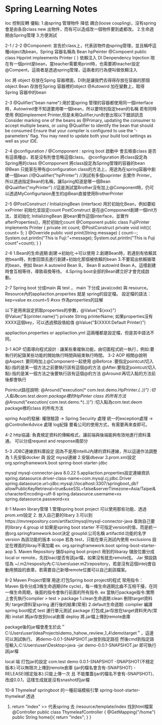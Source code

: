 ﻿# Spring Learning Notes
Ioc 控制反轉 優點:
1.由spring 管理物件 降低 耦合(loose coupling)，沒有spring 會是由各自class new 出物件，而有可以造成改一個物件要到處都改。
2.生命週期由Spring管理
3.方便測試

2-1 / 2-2
@Component: 宣告於class上，代表該物件由spring管理，並且稱呼這種object為bean，Spring 容器名稱為 Bean hpPeinter
@Compoent
public class Hpprint impleements Printer {
}
依賴注入 DI Denpendency Injection
現在有一個print是bean，當teacher需要用print時，也需要將teacher設定@Compent，這兩者是透過spring管理，這兩者的行為便叫做依賴注入

Ioc 將 object 存放在Sping 容器裡面，DI則是讓我們去得得存放在容器的那個object
Bean 存放在Spring 容器裡的object
@Autowird 加在變數上，取得Spring 容器中的bean

2-3
@Qulifier("bean name"):用於當spring 管理的容器都使用同一個interface時，Autowired會不知道要用哪一個bean，所以要特別指定bean的名稱
若有同時使用 例如impleement Printer,但是未用Qulifier,run則會出現以下錯誤訊息
Consider marking one of the beans as @Primary, updating the consumer to accept multiple beans, or using @Qualifier to identify the bean that should be consumed
Ensure that your compiler is configured to use the '-parameters' flag.
You may need to update both your build tool settings as well as your IDE.

2-4
@configuration / @Compponent :
spring boot 啟動中 會去檢查class 是否有這兩種@，若是沒有則會忽略這個class。
@configuration 將class設定為Spring用的class
@Compponent 將class設定為Spring管理的容器的bean
@Bean 只能家在帶有@configuration class的方法上，用途為在spring容器中創建一個bean
//@Qualifier("hpPrinter") //測試有多個xxprinter 去實作 Printer，所以透過指定Bean的名稱，讓Spring知道是哪一個Bean
@Qualifier("myPrinter") //這是測試當Brother沒有加上@Component時，仍可以透過MyConfigurtaion產生的@Bean直接使用BrotherPrinter

2-5
@PostConstruct / InitializingBean (interface)
用於初始化Bean，例如要給xxPrinter 初始化並設定count
PostConstruct 是在@Compponent創建一個init方法，並初始化
InitializingBean 是bean實作這個interface，並實作afterProperties()，用於初始化count
@Component
public class FujiPrinter implements Printer {
    private int count;
    @PostConstruct
    private void init(){
        count= 5;
    }
    @Override
    public void print(String message) {
        count--;
        System.out.println("This is Fuji:"+message);
        System.out.println("This is Fuji count"+count);
    }
}

2-6 
1.Bean的生命週期:創建→初始化→可以使用
2.創建Bean時，若遇到有依賴其他bean時，則會回頭去進行創建+初始化那個被依賴的bean
3.不要寫出依賴循環的bean，例如 Bean A autowird Bean B， Bean B autowird Bean A，這樣創建時會互相等待，導致尋換等待。
4.Spring boot全部的Bean建立好才會完成啟動。

2-7
Spring boot 分成main 與 test ， main 下分成 java(code) 與 resource。
Resource內的appliaction.properties 就是 spring的設定檔。
設定檔的語法：
kep=value ex.count=5
#xxx 作為properties的註解

以下是用來設定抓取properties的參數，@Value("${xxx}")
@Value("${printer.name}")
private String printerName;
如果properties沒有XXXX這個key，可以透過預設值給值
@Value("${XXXX:Default Printer}") 

appliaction.properties or appliaction.yml 這兩種都是設定檔，但是其中語法不同。

3-1 AOP 切面導向程式設計 : 讓某些重複執功能，由切面程式統一執行，例如:要執行的紀錄某些功能的開始執行時間與結束執行時間。
3-2 AOP 相關@說明
@Aspect: 要同時加上@Component一起使用
@Beforce :要指定pointcut(切入點):指的是某一個方法之前要執行該有這個@的方法
@After:要指定pointcut(切入點):指的是某一個方法之後要執行該有這個@的方法
@Around:再切入點的方法前後都會執行

Pointcut路徑說明:
 @Around("execution(* com.test.demo.HpPrinter.*(..))") :切入點為com.test.deom package裡的HpPinter class 的所有方法
 @Around("execution(* com.test.demo.*(..))") :切入點為com.test.deom package裡的class 的所有方法
 
spring Aop的發展:
權限驗證 → Spring Security 處理
統一的exception處理 → @ControllerAdvice 處理
log紀錄
要看公司的使用方式，有需要再來查即可。

4-2 http協議:
負責規定資料的傳輸格式，讓前端與後端能夠有效地進行資料溝通。
可以分成request and response兩部分

5-3 JDBC連線資料庫設定
因為不是用IntelliJ內建的資料連線，所以這邊作法調整為
1.先安裝docker 與 設定 mysql連線
2.安裝dbevar
3.prom.xml設定
<dependency>
    <groupId>org.springframework.boot</groupId>
    <artifactId>spring-boot-starter-jdbc</artifactId>
</dependency>
<!-- https://mvnrepository.com/artifact/mysql/mysql-connector-java -->
<dependency>
    <groupId>mysql</groupId>
    <artifactId>mysql-connector-java</artifactId>
    <version>8.0.22</version>
</dependency>
5.appliaction.properties設定連線資訊
spring.datasource.driver-class-name=com.mysql.cj.jdbc.Driver
spring.datasource.url=jdbc:mysql://localhost:3307/springboot_db?allowPublicKeyRetrieval=true&useSSL=false&serverTimezone=Asia/Taipei&characterEncoding=utf-8
spring.datasource.username=xx
spring.datasource.password=xx

8-1 Maven library管理
1.管理spring boot project 可以使用那些功能、透過prom.xml設定
2.<dependency> 放入自己要的libary </dependency>
3.可以到https://mvnrepository.com/artifact/mysql/mysql-connector-java 查詢自己要的library
4.group id 如果是spring boot starter 不可指定version的值，而是統一由<groupId>org.springframework.boot</groupId>決定
groupId:公司名稱
artifactId:功能的名字
version 為該功能的版本
scope 若為 test，只能在單元測試內使用
exclusions 設定在裡面的libray不需加載
ex.
<dependency>
    <groupId>org.springframework.boot</groupId> 
    <artifactId>spring-boot-starter-aop</artifactId>
</dependency>
5. Maven Repository 
儲存sping boot project 用到的libaray
儲放位置分成 local or remote，先找loacl是否有該jar檔，如果沒有就去remote找。
Jar 預設路徑為 ~/.m2/resposity內:C:\Users\user\.m2\repository，若是沒有這個intelj會自動用預設的倉庫，若需要自己新增remote位置可以自己創該檔案。

8-2 Maven Project管理
用途:打包Spring boot project的程式
常用指令：
Maven 指令分成3條生命週期(life cycle)，每一條生命週期比齒不互相干擾，在同一條生命周期，後面的指令會執行前面的所有指令. ex 當執行package指令:實際上會先執行complier > test > package
1.clean生命週期:clean 刪除target資料夾/ target資料室spring 運行後的結果(常用)
2.default生命週期:
complier 編譯spring boot程式
test 運行單元測試
package 打包成,jar存放在target資料夾內(常用)
install 將jar存放到local倉庫
deploy 將.jar檔上傳到remote倉庫

package後的jar檔會產生於此＂C:\Users\user\IdeaProjects\demo_hahow_reviiew_1_4\demo\target＂，這邊可以測試執行。
將demo-0.0.1-SNAPSHOT.jar放到指定路徑
然後cmd到指定路徑輸入:C:\Users\user\Desktop>java -jar demo-0.0.1-SNAPSHOT.jar
即可執行該jar檔

local 端 打包jar的設定
<groupId>com.test</groupId>
<artifactId>demo</artifactId>
<version>0.0.1-SNAPSHOT</version>
-SNAPSHOT(不穩定版本):可以無限次上傳到remote倉庫 (jar的檔名會含有-SNAPSHOT)
-RELEASE(穩定版本):只能上傳一次 且 不能覆蓋(jar的檔名不會有-SNAPSHOT)、改成<version>0.0.1</version>，這樣生成就是沒有snashot的jar檔

10-8 Thymeleaf
springboot 的一種前端模板引擎
spring-boot-starter-thymeleaf
透過
1. return "index" >> 代表spring 去 /resource/template/index 找到html檔案
@Controller
public class ThymeleafController {
    @GetMapping("/home")
    public String home(){
        return "index";
    }
}




